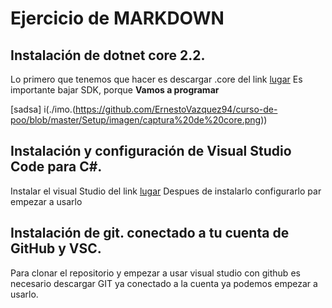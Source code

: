 
 # Ejercicio de MARKDOWN


## Instalación de dotnet core 2.2.
Lo primero que tenemos que hacer es descargar .core del link 
[lugar](https://dotnet.microsoft.com/download)
Es importante bajar SDK, porque **Vamos a programar**


[sadsa] i(./imo.(https://github.com/ErnestoVazquez94/curso-de-poo/blob/master/Setup/imagen/captura%20de%20core.png))


## Instalación y configuración de Visual Studio Code para C#.
Instalar el visual Studio del link 
[lugar](https://code.visualstudio.com/)
Despues de instalarlo configurarlo par empezar a usarlo

## Instalación de git. conectado a tu cuenta de GitHub y VSC.
Para clonar el repositorio y empezar a usar visual studio con github es necesario descargar GIT ya conectado a la cuenta ya podemos empezar a usarlo.